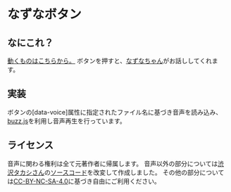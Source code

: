 # なずなボタン

## なにこれ？
[動くものはこちらから。](https://alsyune.github.io/test/)
ボタンを押すと、[なずなちゃん](https://www.youtube.com/channel/UCurEA8YoqFwimJcAuSHU0MQ)がお話ししてくれます。

## 実装
ボタンの[data-voice]属性に指定されたファイル名に基づき音声を読み込み、
[buzz.js](http://buzz.jaysalvat.com/)を利用し音声再生を行っています。

## ライセンス
音声に関わる権利は全て元著作者に帰属します。
音声以外の部分については[渋沢タカシさん](https://twitter.com/niltea)の[ソースコード](https://github.com/niltea/hanarisa-button)を改変して作成しました。
その他の部分については[CC-BY-NC-SA-4.0](http://creativecommons.org/licenses/by-nc-sa/4.0/deed.ja)に基づき自由にご利用ください。
